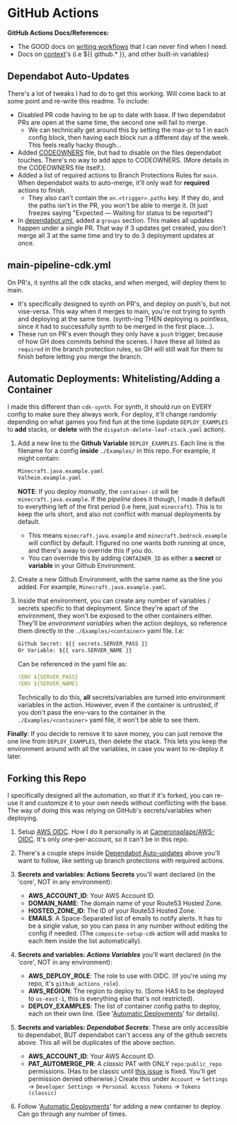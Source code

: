 # GitHub Actions

**GitHub Actions Docs/References:**

- The GOOD docs on [writing workflows](https://docs.github.com/en/actions/writing-workflows/workflow-syntax-for-github-actions) that I can never find when I need.
- Docs on [context](https://docs.github.com/en/actions/writing-workflows/choosing-what-your-workflow-does/accessing-contextual-information-about-workflow-runs)'s (i.e ${{ github.* }}, and other built-in variables)

## Dependabot Auto-Updates

There's a lot of tweaks I had to do to get this working. Will come back to at some point and re-write this readme. To include:

- Disabled PR code having to be up to date with base. If two dependabot PRs are open at the same time, the second one will fail to merge.
  - We can technically get around this by setting the max-pr to 1 in each config block, then having each block run a different day of the week. This feels really hacky though...
- Added [CODEOWNERS](../CODEOWNERS) file, but had to disable on the files dependabot touches. There's no way to add apps to CODEOWNERS. (More details in the CODEOWNERS file itself.).
- Added a list of required actions to Branch Protections Rules for `main`. When dependabot waits to auto-merge, it'll only wait for **required** actions to finish.
  - They also can't contain the `on.<trigger>.paths` key. If they do, and the paths isn't in the PR, you won't be able to merge it. (It just freezes saying "Expected — Waiting for status to be reported")
- In [dependabot.yml](../dependabot.yml), added a `groups` section. This makes all updates happen under a single PR. That way if 3 updates get created, you don't merge all 3 at the same time and try to do 3 deployment updates at once.

## main-pipeline-cdk.yml

On PR's, it synths all the cdk stacks, and when merged, will deploy them to main.

- It's specifically designed to synth on PR's, and deploy on push's, but not vise-versa. This way when it merges to main, you're not trying to synth and deploying at the same time. (synth-ing THEN deploying is pointless, since it had to successfully synth to be merged in the first place...).
- These run on PR's even though they only have a `push` trigger, because of how GH does commits behind the scenes. I have these all listed as `required` in the branch protection rules, so GH will still wait for them to finish before letting you merge the branch.

## Automatic Deployments: Whitelisting/Adding a Container

I made this different than `cdk-synth`. For synth, it should run on EVERY config to make sure they always work. For deploy, it'll change randomly depending on what games you find fun at the time (update `DEPLOY_EXAMPLES` to **add** stacks, or **delete** with the `dispatch-delete-leaf-stack.yaml` action).

1) Add a new line to the **Github Variable** `DEPLOY_EXAMPLES`. Each line is the filename for a config **inside** `./Examples/` in this repo. For example, it might contain:

    ```txt
    Minecraft.java.example.yaml
    Valheim.example.yaml
    ```

    **NOTE**: If you deploy *manually*, the `container-id` will be `minecraft.java.example`. If the *pipeline* does it though, I made it default to everything left of the first period (i.e here, just `minecraft`). This is to keep the urls short, and also not conflict with manual deployments by default.

    - This means `minecraft.java.example` and `minecraft.bedrock.example` will conflict by default. I figured no one wants both running at once, and there's away to override this if you do.
    - You can override this by adding `CONTAINER_ID` as either a **secret** or **variable** in your Github Environment.

2) Create a new Github Environment, with the same name as the line you added. For example, `Minecraft.java.example.yaml`.

3) Inside that environment, you can create any number of variables / secrets specific to that deployment. Since they're apart of the environment, they won't be exposed to the other containers either. They'll be *environment variables* when the action deploys, so reference them directly in the `./Examples/<container>` yaml file. I.e:

    ```txt
    Github Secret: ${{ secrets.SERVER_PASS }}
    Or Variable: ${{ vars.SERVER_NAME }}
    ```

    Can be referenced in the yaml file as:

    ```yaml
    !ENV ${SERVER_PASS}
    !ENV ${SERVER_NAME}
    ```

    Technically to do this, **all** secrets/variables are turned into environment variables in the action. However, even if the container is untrusted, if you don't pass the env-vars to the container in the `./Examples/<container>` yaml file, it won't be able to see them.

**Finally**: If you decide to remove it to save money, you can just remove the one line from `DEPLOY_EXAMPLES`, then delete the stack. This lets you keep the environment around with all the variables, in case you want to re-deploy it later.

## Forking this Repo

I specifically designed all the automation, so that if it's forked, you can re-use it and customize it to your own needs without conflicting with the base. The way of doing this was relying on GitHub's secrets/variables when deploying.

1) Setup [AWS OIDC](https://docs.github.com/en/actions/security-for-github-actions/security-hardening-your-deployments/configuring-openid-connect-in-amazon-web-services). How I do it personally is at [Cameronsplaze/AWS-OIDC](https://github.com/Cameronsplaze/AWS-OIDC). It's only one-per-account, so it can't be in this repo.

2) There's a couple steps inside [Dependabot Auto-updates](#dependabot-auto-updates) above you'll want to follow, like setting up branch protections with required actions.

3) **Secrets and variables: Actions Secrets** you'll want declared (in the 'core', NOT in any environment):

    - **AWS_ACCOUNT_ID**: Your AWS Account ID.
    - **DOMAIN_NAME**: The domain name of your Route53 Hosted Zone.
    - **HOSTED_ZONE_ID**: The ID of your Route53 Hosted Zone.
    - **EMAILS**: A Space-Separated list of emails to notify alerts. It has to be a single value, so you can pass in any number without editing the config if needed. (The `composite-setup-cdk` action will add masks to each item inside the list automatically).

4) **Secrets and variables: *Actions Variables*** you'll want declared (in the 'core', NOT in any environment):

    - **AWS_DEPLOY_ROLE**: The role to use with OIDC. (If you're using my repo, it's `github_actions_role`).
    - **AWS_REGION**: The region to deploy to. (Some HAS to be deployed to `us-east-1`, this is everything else that's not restricted).
    - **DEPLOY_EXAMPLES**: The list of container config paths to deploy, each on their own line. (See '[Automatic Deployments](#automatic-deployments-whitelistingadding-a-container)' for details).

5) **Secrets and variables: *Dependabot Secrets***: These are only accessible to dependabot, BUT dependabot can't access any of the github secrets above. This all will be duplicates of the above section.

    - **AWS_ACCOUNT_ID**: Your AWS Account ID.
    - **PAT_AUTOMERGE_PR**: A *classic* PAT with ONLY `repo:public_repo` permissions. (Has to be classic until [this issue](https://github.com/cli/cli/issues/9166) is fixed. You'll get permission denied otherwise.) Create this under `Account` -> `Settings` -> `Developer Settings` -> `Personal Access Tokens` -> `Tokens (classic)`

6) Follow '[Automatic Deployments](#automatic-deployments-whitelistingadding-a-container)' for adding a new container to deploy. Can go through any number of times.
